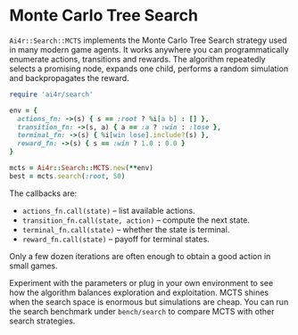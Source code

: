 # Monte Carlo Tree Search

`Ai4r::Search::MCTS` implements the Monte Carlo Tree Search strategy used in many modern game agents. It works anywhere you can programmatically enumerate actions, transitions and rewards. The algorithm repeatedly selects a promising node, expands one child, performs a random simulation and backpropagates the reward.

```ruby
require 'ai4r/search'

env = {
  actions_fn: ->(s) { s == :root ? %i[a b] : [] },
  transition_fn: ->(s, a) { a == :a ? :win : :lose },
  terminal_fn: ->(s) { %i[win lose].include?(s) },
  reward_fn: ->(s) { s == :win ? 1.0 : 0.0 }
}

mcts = Ai4r::Search::MCTS.new(**env)
best = mcts.search(:root, 50)
```

The callbacks are:

* `actions_fn.call(state)` – list available actions.
* `transition_fn.call(state, action)` – compute the next state.
* `terminal_fn.call(state)` – whether the state is terminal.
* `reward_fn.call(state)` – payoff for terminal states.

Only a few dozen iterations are often enough to obtain a good action in small games.

Experiment with the parameters or plug in your own environment to see how the algorithm balances exploration and exploitation. MCTS shines when the search space is enormous but simulations are cheap.
You can run the search benchmark under `bench/search` to compare MCTS with other search strategies.
